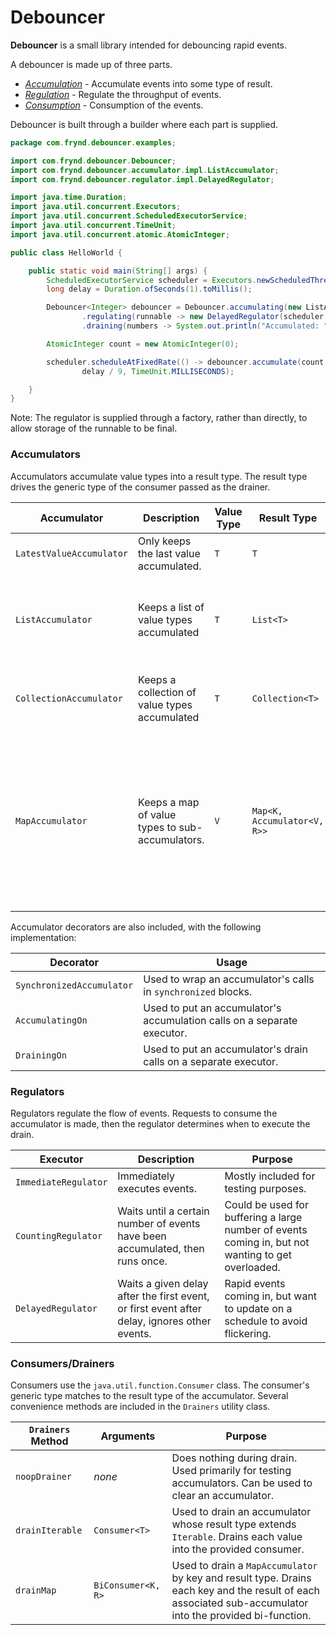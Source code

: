 # Debouncer

**Debouncer** is a small library intended for debouncing rapid events. 

A debouncer is made up of three parts.

- [_Accumulation_](#accumulators) - Accumulate events into some type of result.
- [_Regulation_](#regulators) - Regulate the throughput of events.
- [_Consumption_](#consumers) - Consumption of the events.

Debouncer is built through a builder where each part is supplied.

```java
package com.frynd.debouncer.examples;

import com.frynd.debouncer.Debouncer;
import com.frynd.debouncer.accumulator.impl.ListAccumulator;
import com.frynd.debouncer.regulator.impl.DelayedRegulator;

import java.time.Duration;
import java.util.concurrent.Executors;
import java.util.concurrent.ScheduledExecutorService;
import java.util.concurrent.TimeUnit;
import java.util.concurrent.atomic.AtomicInteger;

public class HelloWorld {

    public static void main(String[] args) {
        ScheduledExecutorService scheduler = Executors.newScheduledThreadPool(1);
        long delay = Duration.ofSeconds(1).toMillis();

        Debouncer<Integer> debouncer = Debouncer.accumulating(new ListAccumulator<Integer>())
                .regulating(runnable -> new DelayedRegulator(scheduler, delay, runnable))
                .draining(numbers -> System.out.println("Accumulated: " + numbers));

        AtomicInteger count = new AtomicInteger(0);

        scheduler.scheduleAtFixedRate(() -> debouncer.accumulate(count.getAndIncrement()), delay / 9,
                delay / 9, TimeUnit.MILLISECONDS);

    }
}
```
Note: The regulator is supplied through a factory, rather than directly, to allow storage of the runnable to be final.

### <a name="accumulators"/> Accumulators
Accumulators accumulate value types into a result type. 
The result type drives the generic type of the consumer passed as the drainer.

|Accumulator | Description | Value Type | Result Type | Purpose|
|----------- | ----------- | ---------- | ----------- | -------|
|<a name="LatestValueAccumulator"/>`LatestValueAccumulator` | Only keeps the last value accumulated. | `T` | `T` | User is typing, but only need the final value entered.|
|<a name="ListAccumulator"/>`ListAccumulator` | Keeps a list of value types accumulated | `T` | `List<T>` | Rapid events from an external source. All events need to be shown, but multiple updates would cause flickering.|
|<a name="CollectionAccumulator"/>`CollectionAccumulator` | Keeps a collection of value types accumulated | `T` | `Collection<T>` | Similar to ListAccumulator, but can use an arbitrary backing collection.|
|<a name="MapAccumulator"/>`MapAccumulator` | Keeps a map of value types to sub-accumulators. | `V` | `Map<K, Accumulator<V, R>>`| Rapid events coming in from an external source. Each event has a key that it can be grouped by. The resulting groupings can then be accumulated by one of the other accumulators. (See [Drainers.drainMap](#drainMap))|

Accumulator decorators are also included, with the following implementation:

|Decorator | Usage|
|--------- | -----|
|<a name="SynchronizedAccumulator"/>`SynchronizedAccumulator` | Used to wrap an accumulator's calls in `synchronized` blocks.|
|<a name="AccumulatingOn"/>`AccumulatingOn` | Used to put an accumulator's accumulation calls on a separate executor.|
|<a name="DrainingOn"/>`DrainingOn` | Used to put an accumulator's drain calls on a separate executor.|

### <a name="regulators"/> Regulators
Regulators regulate the flow of events. Requests to consume the accumulator is made, then the regulator determines when to execute the drain.

|Executor | Description | Purpose|
|-------- | ----------- | -------|
|<a name="ImmediateRegulator"/>`ImmediateRegulator` | Immediately executes events. | Mostly included for testing purposes.|
|<a name="CountingRegulator"/>`CountingRegulator` | Waits until a certain number of events have been accumulated, then runs once. | Could be used for buffering a large number of events coming in, but not wanting to get overloaded.|
|<a name="DelayedRegulator"/>`DelayedRegulator` | Waits a given delay after the first event, or first event after delay, ignores other events. | Rapid events coming in, but want to update on a schedule to avoid flickering.|

### <a name="consumers"/> Consumers/Drainers
Consumers use the `java.util.function.Consumer` class. 
The consumer's generic type matches to the result type of the accumulator.
Several convenience methods are included in the `Drainers` utility class.

|`Drainers` Method | Arguments | Purpose|
|----------------- | --------- | -------|
|<a name="noopDrainer"/>`noopDrainer`     | *none*    | Does nothing during drain. Used primarily for testing accumulators. Can be used to clear an accumulator. |
|<a name="drainIterable"/>`drainIterable`   | `Consumer<T>` | Used to drain an accumulator whose result type extends `Iterable`. Drains each value into the provided consumer.|
|<a name="drainMap"/>`drainMap`        | `BiConsumer<K, R>` | Used to drain a `MapAccumulator` by key and result type. Drains each key and the result of each associated sub-accumulator into the provided bi-function.|`Consumer<K, R>` | Used to drain a `MapAccumulator` by key and result type. Drains each key and the result of each associated sub-accumulator into the provided bi-function.|